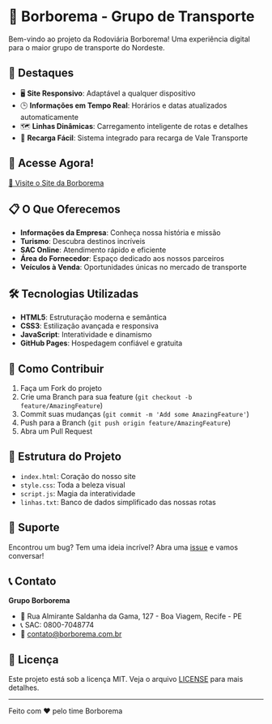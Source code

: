 # 🚌 Borborema - Grupo de Transporte

Bem-vindo ao projeto da Rodoviária Borborema! Uma experiência digital para o maior grupo de transporte do Nordeste.

## 🌟 Destaques

- 🖥️ **Site Responsivo**: Adaptável a qualquer dispositivo
- 🕒 **Informações em Tempo Real**: Horários e datas atualizados automaticamente
- 🗺️ **Linhas Dinâmicas**: Carregamento inteligente de rotas e detalhes
- 💼 **Recarga Fácil**: Sistema integrado para recarga de Vale Transporte

## 🔗 Acesse Agora!

[🚀 Visite o Site da Borborema](https://gabriellriicardo.github.io/redoviariaborborema.io/)

## 📋 O Que Oferecemos

- **Informações da Empresa**: Conheça nossa história e missão
- **Turismo**: Descubra destinos incríveis
- **SAC Online**: Atendimento rápido e eficiente
- **Área do Fornecedor**: Espaço dedicado aos nossos parceiros
- **Veículos à Venda**: Oportunidades únicas no mercado de transporte

## 🛠️ Tecnologias Utilizadas

- **HTML5**: Estruturação moderna e semântica
- **CSS3**: Estilização avançada e responsiva
- **JavaScript**: Interatividade e dinamismo
- **GitHub Pages**: Hospedagem confiável e gratuita

## 🚀 Como Contribuir

1. Faça um Fork do projeto
2. Crie uma Branch para sua feature (`git checkout -b feature/AmazingFeature`)
3. Commit suas mudanças (`git commit -m 'Add some AmazingFeature'`)
4. Push para a Branch (`git push origin feature/AmazingFeature`)
5. Abra um Pull Request

## 📂 Estrutura do Projeto

- `index.html`: Coração do nosso site
- `style.css`: Toda a beleza visual
- `script.js`: Magia da interatividade
- `linhas.txt`: Banco de dados simplificado das nossas rotas

## 🤝 Suporte

Encontrou um bug? Tem uma ideia incrível? Abra uma [issue](https://github.com/gabriellriicardo/redoviariaborborema.io/issues) e vamos conversar!

## 📞 Contato

**Grupo Borborema**
- 📍 Rua Almirante Saldanha da Gama, 127 - Boa Viagem, Recife - PE
- 📞 SAC: 0800-7048774
- 📧 [contato@borborema.com.br](mailto:contato@borborema.com.br)

## 📜 Licença

Este projeto está sob a licença MIT. Veja o arquivo [LICENSE](LICENSE) para mais detalhes.

---

Feito com ❤️ pelo time Borborema
